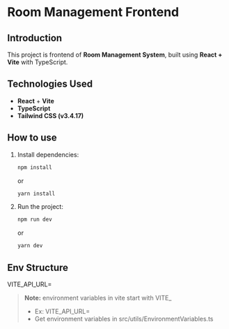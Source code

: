 # Room Management Frontend
## Introduction
This project is frontend of **Room Management System**, built using **React + Vite** with TypeScript.

## Technologies Used
- **React** + **Vite**
- **TypeScript**
- **Tailwind CSS (v3.4.17)** 


## How to use
1. Install dependencies:
   ```sh
   npm install
   ```
   or
   ```sh
   yarn install
   ```

2. Run the project:
    ```sh
    npm run dev
    ```
    or
    ```sh
    yarn dev
    ```

## Env Structure
VITE_API_URL=
> **Note:** environment variables in vite start with VITE_
> - Ex: VITE_API_URL=
> - Get environment variables in src/utils/EnvironmentVariables.ts

